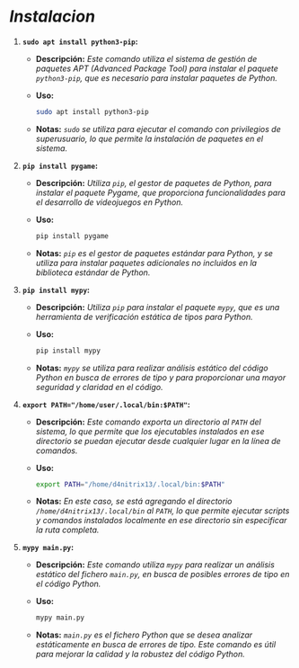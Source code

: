 # ***Instalacion***

1. **`sudo apt install python3-pip`:**

   - **Descripción:** *Este comando utiliza el sistema de gestión de paquetes APT (Advanced Package Tool) para instalar el paquete `python3-pip`, que es necesario para instalar paquetes de Python.*

   - **Uso:**

     ```bash
     sudo apt install python3-pip
     ```

   - **Notas:** *`sudo` se utiliza para ejecutar el comando con privilegios de superusuario, lo que permite la instalación de paquetes en el sistema.*

2. **`pip install pygame`:**

   - **Descripción:** *Utiliza `pip`, el gestor de paquetes de Python, para instalar el paquete Pygame, que proporciona funcionalidades para el desarrollo de videojuegos en Python.*

   - **Uso:**

     ```bash
     pip install pygame
     ```

   - **Notas:** *`pip` es el gestor de paquetes estándar para Python, y se utiliza para instalar paquetes adicionales no incluidos en la biblioteca estándar de Python.*

3. **`pip install mypy`:**

   - **Descripción:** *Utiliza `pip` para instalar el paquete `mypy`, que es una herramienta de verificación estática de tipos para Python.*

   - **Uso:**

     ```bash
     pip install mypy
     ```

   - **Notas:** *`mypy` se utiliza para realizar análisis estático del código Python en busca de errores de tipo y para proporcionar una mayor seguridad y claridad en el código.*

4. **`export PATH="/home/user/.local/bin:$PATH"`:**

   - **Descripción:** *Este comando exporta un directorio al `PATH` del sistema, lo que permite que los ejecutables instalados en ese directorio se puedan ejecutar desde cualquier lugar en la línea de comandos.*

   - **Uso:**

     ```bash
     export PATH="/home/d4nitrix13/.local/bin:$PATH"
     ```

   - **Notas:** *En este caso, se está agregando el directorio `/home/d4nitrix13/.local/bin` al `PATH`, lo que permite ejecutar scripts y comandos instalados localmente en ese directorio sin especificar la ruta completa.*

5. **`mypy main.py`:**

   - **Descripción:** *Este comando utiliza `mypy` para realizar un análisis estático del fichero `main.py`, en busca de posibles errores de tipo en el código Python.*

   - **Uso:**

     ```bash
     mypy main.py
     ```

   - **Notas:** *`main.py` es el fichero Python que se desea analizar estáticamente en busca de errores de tipo. Este comando es útil para mejorar la calidad y la robustez del código Python.*

